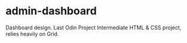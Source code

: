 # admin-dashboard

Dashboard design. Last Odin Project Intermediate HTML & CSS project, relies heavily on Grid.